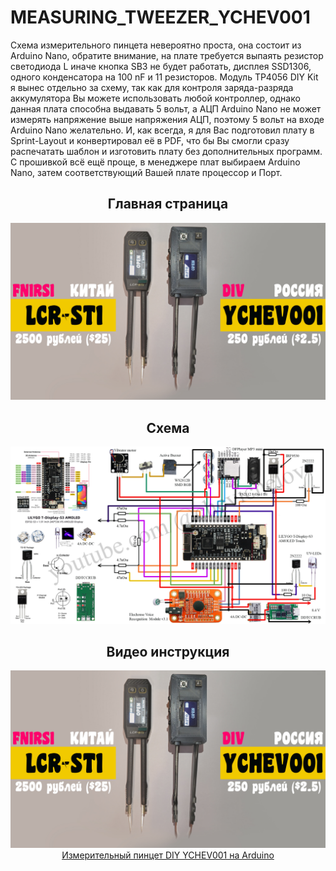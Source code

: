 # MEASURING_TWEEZER_YCHEV001
Схема измерительного пинцета невероятно проста, она состоит из 
Arduino Nano, обратите внимание, на плате требуется выпаять резистор светодиода L иначе кнопка SB3 не будет работать, дисплея SSD1306, одного конденсатора на 100 nF и 11 резисторов.
Модуль TP4056 DIY Kit я вынес отдельно за схему, так как для контроля заряда-разряда аккумулятора Вы можете использовать любой контроллер, однако данная плата способна выдавать 5 вольт, а АЦП Arduino Nano не может измерять напряжение выше напряжения АЦП, поэтому 5 вольт на входе Arduino Nano желательно.
И, как всегда, я для Вас подготовил плату в Sprint-Layout и конвертировал её в PDF, что бы Вы смогли сразу распечатать шаблон и изготовить плату без дополнительных программ.
С прошивкой всё ещё проще, в менеджере плат выбираем Arduino Nano, затем соответствующий Вашей плате процессор и Порт.

<h2 align="center">Главная страница</h2>
<img src="https://github.com/chevichelov/MEASURING_TWEEZER_YCHEV001/blob/main/IMG/MAIN.jpg" alt="Измерительный пинцет DIY YCHEV001 на Arduino" />

<h2 align="center">Схема</h2>
<img src="https://github.com/chevichelov/CONTROL_AMOLED/blob/main/IMG/SCHEMA.jpg" alt="Схема измерительного пинцета DIY YCHEV001 на Arduino" />

<h2 align="center">Видео инструкция</h2>
<div align="center">
  <a href="https://youtu.be/co7q47WMKG8"><img src="https://github.com/chevichelov/MEASURING_TWEEZER_YCHEV001/blob/main/IMG/MAIN.jpg" alt="Измерительный пинцет DIY YCHEV001 на Arduino">
  <div>Измерительный пинцет DIY YCHEV001 на Arduino</div>
  </a>
</div>

